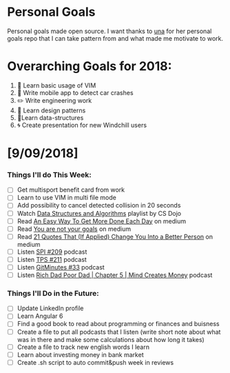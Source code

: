 Personal Goals
==============

Personal goals made open source. I want thanks to [una](https://github.com/una/personal-goals) for her personal goals repo that I can take pattern from and what made me motivate to work. 


# Overarching Goals for 2018:
1. 💛 Learn basic usage of VIM
2. 📱 Write mobile app to detect car crashes
3. ✏️ Write engineering work
4. 💚 Learn design patterns
5. 💙Learn data-structures
6. 🌀 Create presentation for new Windchill users


# [9/09/2018]

### Things I'll do This Week:

- [ ] Get multisport benefit card from work
- [ ] Learn to use VIM in multi file mode
- [ ] Add possibility to cancel detected collision in 20 seconds
- [ ] Watch [Data Structures and Algorithms](https://www.youtube.com/watch?v=pmN9ExDf3yQ&list=PLBZBJbE_rGRV8D7XZ08LK6z-4zPoWzu5H&index=2) playlist by CS Dojo
- [ ] Read [An Easy Way To Get More Done Each Day](https://medium.com/@DanOSullivanUSA/an-easy-way-to-get-more-done-each-day-c9b52559aa29) on medium
- [ ] Read [You are not your goals](https://medium.com/the-polymath-project/you-are-not-your-goals-446559f1f118) on medium
- [ ] Read [21 Quotes That (If Applied) Change You Into a Better Person](https://medium.com/thrive-global/21-quotes-that-if-applied-change-boys-into-men-3e124aff36f8) on medium
- [ ] Listen [SPI #209](https://www.smartpassiveincome.com/podcasts/how-noah-bradley-made-art-camp-community/) podcast
- [ ] Listen [TPS #211](http://www.asianefficiency.com/podcast/211-remote-team-secrets/) podcast
- [ ] Listen [GitMinutes #33](http://episodes.gitminutes.com/2015/03/gitminutes-33-thom-parkin-on-mastering.html) podcast
- [ ] Listen [Rich Dad Poor Dad | Chapter 5 | Mind Creates Money](https://www.youtube.com/watch?v=Q3V7u6mCRCQ&t=735s) podcast

### Things I'll Do in the Future:

- [ ] Update LinkedIn profile
- [ ] Learn Angular 6
- [ ] Find a good book to read about programming or finances and buisness
- [ ] Create a file to put all podcasts that I listen (write short note about what was in there and make some calculations about how long it takes)
- [ ] Create a file to track new english words I learn
- [ ] Learn about investing money in bank market
- [ ] Create .sh script to auto commit&push week in reviews

